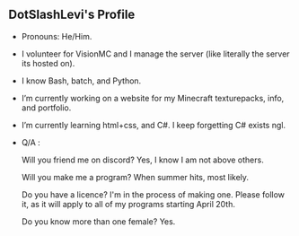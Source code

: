 ## DotSlashLevi's Profile
- Pronouns: He/Him.
- I volunteer for VisionMC and I manage the server (like literally the server its hosted on).
- I know Bash, batch, and Python.
- I’m currently working on a website for my Minecraft texturepacks, info, and portfolio.
- I’m currently learning html+css, and C#. I keep forgetting C# exists ngl.
- Q/A :

     Will you friend me on discord? Yes, I know I am not above others.
     
     Will you make me a program? When summer hits, most likely.
     
     Do you have a licence? I'm in the process of making one. Please follow it, as it will apply to all of my programs starting April 20th.
     
     Do you know more than one female? Yes.
